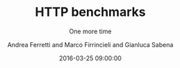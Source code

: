 ---
layout:     post
title:      "HTTP benchmarks"
subtitle:   "One more time"
date:       2016-03-25 09:00:00
author:     "Andrea Ferretti and Marco Firrincieli and Gianluca Sabena"
header-img: "img/easter-1247634_1920.jpg"
comments: true
published:  false
---